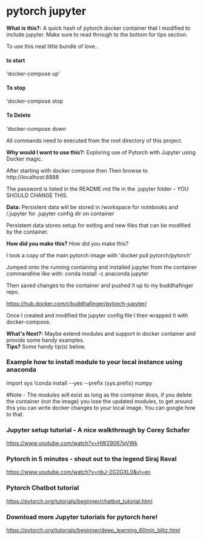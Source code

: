 
# pytorch jupyter

<div class="alert alert-block alert-info">
<b>What is this?:</b> A quick hash of pytorch docker container that I modified to include jupyter. Make sure to read through to the bottom for tips section.
</div>

To use this neat little bundle of love..

#### to start
'docker-compose up'

#### To stop 
'docker-compose stop

#### To Delete
'docker-compose down

All commands need to executed from the root directory of this project.

<div class="alert alert-block alert-info">
<b>Why would I want to use this?:</b> Exploring use of Pytorch with Jupyter using Docker magic.
</div>

After starting with docker compose then Then browse to http://localhost:8888

The password is listed in the README.md file in the .jupyter folder - YOU SHOULD CHANGE THIS.

<div class="alert alert-block alert-info">
<b>Data:</b> Persistent data will be stored in /workspace for notebooks and  /.jupyter for .jupyter config dir on container
</div>

Persistent data stores setup for exiting and new files that can be modified by the container.

<div class="alert alert-block alert-info">
<b>How did you make this?</b> How did you make this?

I took a copy of the main pytorch image with 'docker pull pytorch/pytorch' 

Jumped onto the running containing and installed jupyter from the container commandline like with:
conda install -c anaconda jupyter

Then saved changes to the container and pushed it up to my buddhafinger repo.

https://hub.docker.com/r/buddhafinger/pytorch-jupyter/

Once I created and modified the jupyter config file I then wrapped it with docker-compose.

<div class="alert alert-block alert-info">
<b>What's Next?:</b> Maybe extend modules and support in docker container and provide some handy examples.

<div class="alert alert-block alert-info">
<b>Tips?</b> Some handy tip(s) below.
</div>

### Example how to install module to your local instance using anaconda
import sys
!conda install --yes --prefix {sys.prefix} numpy

#Note - The modules will exist as long as the container does, if you delete the container (not the image) you lose the updated modules, to get around this you can write docker changes to your local image. You can google how to that.


### Jupyter setup tutorial - A nice walkthrough by Corey Schafer 
https://www.youtube.com/watch?v=HW29067qVWk

### Pytorch in 5 minutes - shout out to the legend Siraj Raval
https://www.youtube.com/watch?v=nbJ-2G2GXL0&vl=en

### Pytorch Chatbot tutorial
https://pytorch.org/tutorials/beginner/chatbot_tutorial.html

### Download more Jupyter tutorials for pytorch here!
https://pytorch.org/tutorials/beginner/deep_learning_60min_blitz.html
